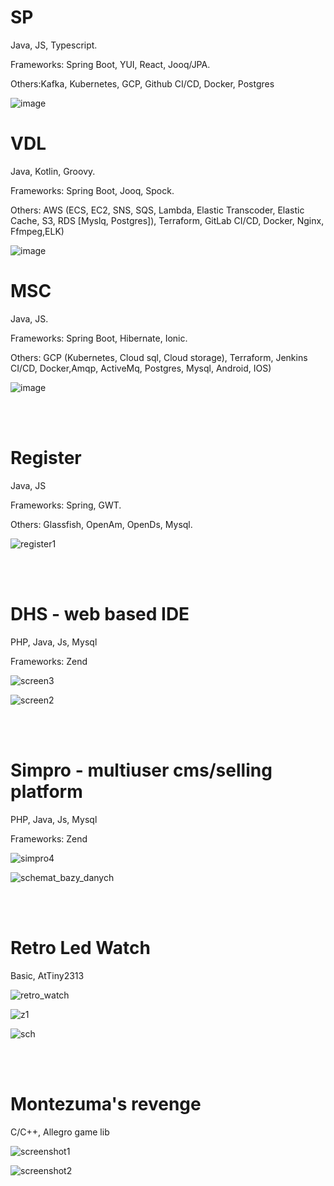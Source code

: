 # SP
Java, JS, Typescript. 

Frameworks: Spring Boot, YUI, React, Jooq/JPA. 

Others:Kafka, Kubernetes, GCP, Github CI/CD, Docker, Postgres

![image](https://github.com/user-attachments/assets/07a8dde7-47c3-40a4-a978-bae69eafeb18)

# VDL 

Java, Kotlin, Groovy. 

Frameworks: Spring Boot, Jooq, Spock. 

Others: AWS (ECS, EC2, SNS, SQS, Lambda, Elastic Transcoder, Elastic Cache, S3, RDS [Myslq, Postgres]), Terraform, GitLab CI/CD, Docker, Nginx, Ffmpeg,ELK)

![image](https://github.com/user-attachments/assets/5ff12804-0be6-4d86-8725-87bc30b07c49)

# MSC 

Java, JS.

Frameworks: Spring Boot, Hibernate, Ionic.

Others: GCP (Kubernetes, Cloud sql, Cloud storage), Terraform, Jenkins CI/CD, Docker,Amqp, ActiveMq, Postgres, Mysql, Android, IOS)

![image](https://github.com/user-attachments/assets/851067ad-f8f1-464a-906a-0d902bf20be6)

<br /><br />

# Register
Java, JS

Frameworks: Spring, GWT. 

Others: Glassfish, OpenAm, OpenDs, Mysql.

![register1](https://github.com/user-attachments/assets/f65c4861-a21f-4609-be43-7e48928b0fda)

<br /><br />

# DHS - web based IDE 
PHP, Java, Js, Mysql

Frameworks: Zend

![screen3](https://github.com/user-attachments/assets/4d136885-6725-40a0-97a0-e44f660c338f)

![screen2](https://github.com/user-attachments/assets/0b3d371a-2eb4-4ace-8361-3ede6b40629e)

<br /><br />

# Simpro - multiuser cms/selling platform
PHP, Java, Js, Mysql

Frameworks: Zend

![simpro4](https://github.com/user-attachments/assets/ef2677bd-2689-49fb-a59f-7653a51e55ba)

![schemat_bazy_danych](https://github.com/user-attachments/assets/4cd4c672-15d5-4a99-95a6-840d09228e8c)

<br /><br />

# Retro Led Watch 

Basic, AtTiny2313

![retro_watch](https://github.com/user-attachments/assets/3a23f36c-1d0c-4f68-9229-30b0f7ea2281)

![z1](https://github.com/user-attachments/assets/8a31466c-b6ba-4446-bbe7-b8750605a4d3)

![sch](https://github.com/user-attachments/assets/f1476c77-5504-449b-bcc1-ec7181e53a87)

<br /><br />

# Montezuma's revenge
C/C++, Allegro game lib

![screenshot1](https://github.com/user-attachments/assets/6c624d70-6a29-4df5-84e9-099f1bf79d72)

![screenshot2](https://github.com/user-attachments/assets/e7aa8e7e-c1c8-48b1-b6b8-afb2af43c653)
